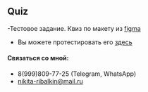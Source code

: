 
## Quiz
-Тестовое задание. Квиз по макету из [figma](https://www.figma.com/proto/YyTcCQWe8Geq4me3LtEXqC/Quiz?node-id=1-256&scaling=min-zoom&page-id=0%3A1)
- Вы можете протестировать его [здесь](https://neekit95.github.io/quiz/)
  
 #### Связаться со мной:
 - 8(999)809-77-25  (Telegram, WhatsApp)
 - nikita-ribalkin@mail.ru
